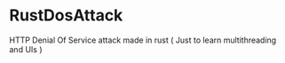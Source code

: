 # RustDosAttack
HTTP Denial Of Service attack made in rust ( Just to learn multithreading and UIs )
